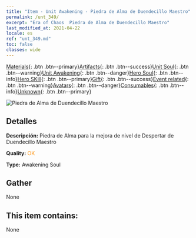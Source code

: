 ```yaml
---
title: "Item - Unit Awakening - Piedra de Alma de Duendecillo Maestro"
permalink: /unt_349/
excerpt: "Era of Chaos  Piedra de Alma de Duendecillo Maestro"
last_modified_at: 2021-04-22
locale: es
ref: "unt_349.md"
toc: false
classes: wide
---
```

 [Materials](/ItemsES/){: .btn .btn--primary}[Artifacts](/ItemsES/Artifacts/){: .btn .btn--success}[Unit Soul](/ItemsES/UnitSoul/){: .btn .btn--warning}[Unit Awakening](/ItemsES/UnitAwakening/){: .btn .btn--danger}[Hero Soul](/ItemsES/HeroSoul/){: .btn .btn--info}[Hero SKill](/ItemsES/HeroSkill/){: .btn .btn--primary}[Gift](/ItemsES/Gift/){: .btn .btn--success}[Event related](/ItemsES/Events/){: .btn .btn--warning}[Avatars](/ItemsES/Avatars/){: .btn .btn--danger}[Consumables](/ItemsES/Consumables/){: .btn .btn--info}[Unknown](/ItemsES/Unknown/){: .btn .btn--primary}

 ![Piedra de Alma de Duendecillo Maestro](/images/u/tia_conglinyaojing.jpg)

## Detalles
 **Descripción:** Piedra de Alma para la mejora de nivel de Despertar de Duendecillo Maestro

 **Quality:** <span style="color: #FF8C00">OK</span>

 **Type:** Awakening Soul

## Gather

  None

## This item contains:

  None

